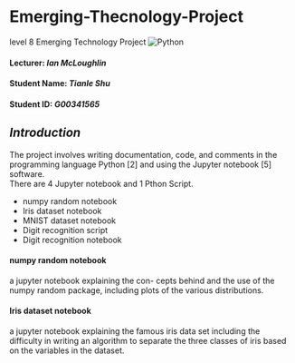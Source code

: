 # Emerging-Thecnology-Project
level 8 Emerging Technology Project
![Python](http://www.datascienceassn.org/sites/default/files/users/user1/TensorflowAnacondaJupyter.png)
#### Lecturer: *Ian McLoughlin*
#### Student Name: *Tianle Shu*
#### Student ID: *G00341565*
## *Introduction*
The project involves writing documentation, code, and comments in the programming language Python [2] and using the Jupyter notebook [5] software. </br>
There are 4 Jupyter notebook and 1 Pthon Script.
+ numpy random notebook
+ Iris dataset notebook
+ MNIST dataset notebook
+ Digit recognition script
+ Digit recognition notebook

#### numpy random notebook
a jupyter notebook explaining the con- cepts behind and the use of the numpy random package, including plots of the various distributions. <br/>
#### Iris dataset notebook
a jupyter notebook explaining the famous iris data set including the difficulty in writing an algorithm to separate the three classes of iris based on the variables in the dataset. <br/>
